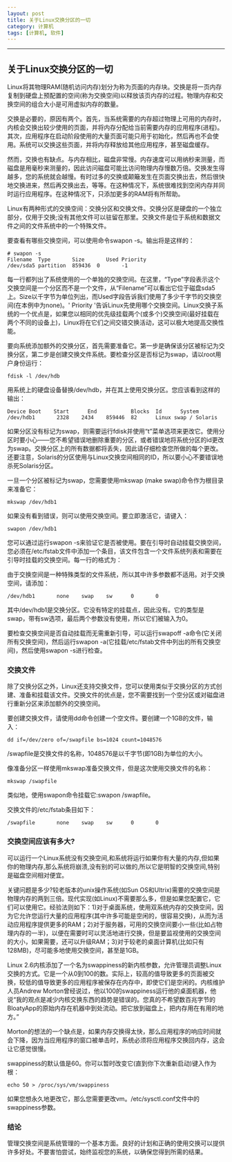 ```yaml
---
layout: post
title: 关于Linux交换分区的一切
category: 计算机
tags: [计算机, 软件]
---
```



----------
## 关于Linux交换分区的一切

Linux将其物理RAM(随机访问内存)划分为称为页面的内存块。交换是将一页内存复制到硬盘上预配置的空间(称为交换空间)以释放该页内存的过程。物理内存和交换空间的组合大小是可用虚拟内存的数量。

交换是必要的，原因有两个。首先，当系统需要的内存超过物理上可用的内存时，内核会交换出较少使用的页面，并将内存分配给当前需要内存的应用程序(进程)。其次，应用程序在启动阶段使用的大量页面可能只用于初始化，然后再也不会使用。系统可以交换这些页面，并将内存释放给其他应用程序，甚至磁盘缓存。

然而，交换也有缺点。与内存相比，磁盘非常慢。内存速度可以用纳秒来测量，而磁盘是用毫秒来测量的，因此访问磁盘可能比访问物理内存慢数万倍。交换发生得越多，您的系统就会越慢。有时过多的交换或颠簸发生在页面交换出去，然后很快地交换进来，然后再交换出去，等等。在这种情况下，系统很难找到空闲内存并同时运行应用程序。在这种情况下，只添加更多的RAM将有所帮助。

Linux有两种形式的交换空间：交换分区和交换文件。交换分区是硬盘的一个独立部分，仅用于交换;没有其他文件可以驻留在那里。交换文件是位于系统和数据文件之间的文件系统中的一个特殊文件。

要查看有哪些交换空间，可以使用命令swapon -s。输出将是这样的：

```
# swapon -s
Filename  Type       Size       Used Priority
/dev/sda5 partition  859436  0       -1
```

每一行都列出了系统使用的一个单独的交换空间。在这里，“Type”字段表示这个交换空间是一个分区而不是一个文件，从“Filename”可以看出它位于磁盘sda5上。Size以千字节为单位列出，而Used字段告诉我们使用了多少千字节的交换空间(在本例中为none)。' Priority '告诉Linux先使用哪个交换空间。Linux交换子系统的一个优点是，如果您以相同的优先级挂载两个(或多个)交换空间(最好挂载在两个不同的设备上)，Linux将在它们之间交错交换活动，这可以极大地提高交换性能。

要向系统添加额外的交换分区，首先需要准备它。第一步是确保该分区被标记为交换分区，第二步是创建交换文件系统。要检查分区是否标记为swap，请以root用户身份运行：

```
fdisk -l /dev/hdb
```

用系统上的硬盘设备替换/dev/hdb，并在其上使用交换分区。您应该看到这样的输出：

```
Device Boot    Start      End           Blocks  Id      System
/dev/hdb1       2328    2434    859446  82      Linux swap / Solaris
```

如果分区没有标记为swap，则需要运行fdisk并使用“t”菜单选项来更改它。使用分区时要小心——您不希望错误地删除重要的分区，或者错误地将系统分区的id更改为swap。交换分区上的所有数据都将丢失，因此请仔细检查您所做的每个更改。还要注意，Solaris的分区使用与Linux交换空间相同的ID，所以要小心不要错误地杀死Solaris分区。

一旦一个分区被标记为swap，您需要使用mkswap (make swap)命令作为根目录来准备它：

```
mkswap /dev/hdb1
```

如果没有看到错误，则可以使用交换空间。要立即激活它，请键入：

```
swapon /dev/hdb1
```

您可以通过运行swapon -s来验证它是否被使用。要在引导时自动挂载交换空间，您必须在/etc/fstab文件中添加一个条目，该文件包含一个文件系统列表和需要在引导时挂载的交换空间。每一行的格式为：

由于交换空间是一种特殊类型的文件系统，所以其中许多参数都不适用。对于交换空间，请添加：

```
/dev/hdb1       none    swap    sw      0       0
```

其中/dev/hdb1是交换分区。它没有特定的挂载点，因此没有。它的类型是swap，带有sw选项，最后两个参数没有使用，所以它们被输入为0。

要检查交换空间是否自动挂载而无需重新引导，可以运行swapoff -a命令(它关闭所有交换空间)，然后运行swapon -a(它挂载/etc/fstab文件中列出的所有交换空间)，然后使用swapon -s进行检查。

### 交换文件

除了交换分区之外，Linux还支持交换文件，您可以使用类似于交换分区的方式创建、准备和挂载该文件。交换文件的优点是，您不需要找到一个空分区或对磁盘进行重新分区来添加额外的交换空间。

要创建交换文件，请使用dd命令创建一个空文件。要创建一个1GB的文件，输入：

```
dd if=/dev/zero of=/swapfile bs=1024 count=1048576
```

/swapfile是交换文件的名称，1048576是以千字节(即1GB)为单位的大小。

像准备分区一样使用mkswap准备交换文件，但是这次使用交换文件的名称：

```
mkswap /swapfile
```

类似地，使用swapon命令挂载它:swapon /swapfile。

交换文件的/etc/fstab条目如下：

```
/swapfile       none    swap    sw      0       0
```

### 交换空间应该有多大?

可以运行一个Linux系统没有交换空间,和系统将运行如果你有大量的内存,但如果你的物理内存,那么系统将崩溃,没有别的可以做的,所以它是明智的交换空间,特别是磁盘空间相对便宜。

关键问题是多少?较老版本的unix操作系统(如Sun OS和Ultrix)需要的交换空间是物理内存的两到三倍。现代实现(如Linux)不需要那么多，但是如果您配置它，它们可以使用它。经验法则如下：1)对于桌面系统，使用双系统内存的交换空间，因为它允许您运行大量的应用程序(其中许多可能是空闲的，很容易交换)，从而为活动应用程序提供更多的RAM；2)对于服务器，可用的交换空间要小一些(比如占物理内存的一半)，以便在需要时可以灵活地进行交换，但是要监视使用的交换空间的大小，如果需要，还可以升级RAM；3)对于较老的桌面计算机(比如只有128MB)，尽可能多地使用交换空间，甚至是1GB。

Linux 2.6内核添加了一个名为swappiness的新内核参数，允许管理员调整Linux交换的方式。它是一个从0到100的数。实际上，较高的值导致更多的页面被交换，较低的值导致更多的应用程序被保存在内存中，即使它们是空闲的。内核维护人员Andrew Morton曾经说过，他以100的swappiness运行他的桌面机器，他说“我的观点是减少内核交换东西的趋势是错误的。您真的不希望数百兆字节的BloatyApp的原始内存在机器中到处流动。把它放到磁盘上，把内存用在有用的地方。”

Morton的想法的一个缺点是，如果内存交换得太快，那么应用程序的响应时间就会下降，因为当应用程序的窗口被单击时，系统必须将应用程序交换回内存，这会让它感觉很慢。

swappiness的默认值是60。你可以暂时改变它(直到你下次重新启动)键入作为根：

```
echo 50 > /proc/sys/vm/swappiness
```

如果您想永久地更改它，那么您需要更改vm。/etc/sysctl.conf文件中的swappiness参数。

### 结论

管理交换空间是系统管理的一个基本方面。良好的计划和正确的使用交换可以提供许多好处。不要害怕尝试，始终监视您的系统，以确保您得到所需的结果。